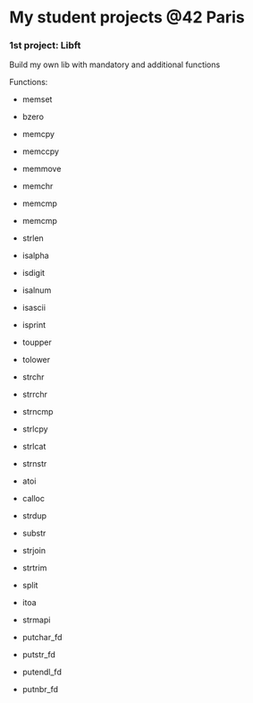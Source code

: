 # My student projects @42 Paris

### 1st project: Libft
Build my own lib with mandatory and additional functions  
  
  Functions:  
* memset 
* bzero 
* memcpy 
* memccpy 
* memmove 
* memchr 
* memcmp 
* memcmp 
* strlen 
* isalpha 
* isdigit 
* isalnum 
* isascii 
* isprint 
* toupper 
* tolower 
* strchr 
* strrchr 
* strncmp 
* strlcpy 
* strlcat 
* strnstr 
* atoi 
* calloc 
* strdup
    
* substr 
* strjoin 
* strtrim 
* split 
* itoa 
* strmapi 
* putchar_fd 
* putstr_fd 
* putendl_fd 
* putnbr_fd
